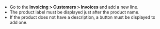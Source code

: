 - Go to the **Invoicing \> Customers \> Invoices** and add a new line.
- The product label must be displayed just after the product name.
- If the product does not have a description, a button must be displayed
  to add one.
